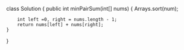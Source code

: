 class Solution {
    public int minPairSum(int[] nums) {
        Arrays.sort(num);

        int left =0, right = nums.length - 1;
        return nums[left] + nums[right];
    }
}